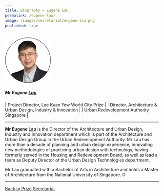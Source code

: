 ```yaml
---
title: Biography — Eugene Lau
permalink: /eugene-lau/
image: /images/secretariat/eugene-lau.png
published: true
---
```


<div style="width:150px"><img src="/images/secretariat/eugene-lau.png" alt="Eugene Lau" /></div>

##### **Mr Eugene <u>Lau</u>** 
| Project Director, Lee Kuan Yew World City Prize |
| Director, Architecture & Urban Design, Industry & Innovation | 
| Urban Redevelopment Authority Singapore |

---

**Mr Eugene <u>Lau</u>** is the Director of the Architecture and Urban Design, Industry and Innovation department which is part of the Architecture and Urban Design Group in the Urban Redevelopment Authority. Mr Lau has more than a decade of planning and urban design experience, innovating new methodologies of practicing urban design with technology, having formerly served in the Housing and Redevelopment Board, as well as lead a team as Deputy Director of the Urban Design Technologies department. 

Mr Lau graduated with a Bachelor of Arts in Architecture and holds a Master of Architecture from the National University of Singapore. **<font color="#967942">O</font>**

---

[Back to Prize Secretariat](/prize-secretariat/)
